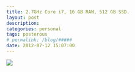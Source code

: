 ```yaml
---
title: 2.7GHz Core i7, 16 GB RAM, 512 GB SSD. 
layout: post
description:  
categories: personal
tags: posterous
# permalink: /blog/#####
date: 2012-07-12 15:07:00
---
```


![](/img/blog/2012/07/42900717-image.jpg)